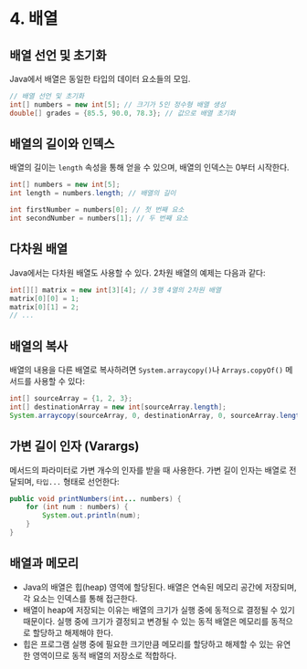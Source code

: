 # 4. 배열

## 배열 선언 및 초기화
Java에서 배열은 동일한 타입의 데이터 요소들의 모임. 

```java
// 배열 선언 및 초기화
int[] numbers = new int[5]; // 크기가 5인 정수형 배열 생성
double[] grades = {85.5, 90.0, 78.3}; // 값으로 배열 초기화
```

## 배열의 길이와 인덱스
배열의 길이는 `length` 속성을 통해 얻을 수 있으며, 배열의 인덱스는 0부터 시작한다.

```java
int[] numbers = new int[5];
int length = numbers.length; // 배열의 길이

int firstNumber = numbers[0]; // 첫 번째 요소
int secondNumber = numbers[1]; // 두 번째 요소
```

## 다차원 배열
Java에서는 다차원 배열도 사용할 수 있다. 2차원 배열의 예제는 다음과 같다:

```java
int[][] matrix = new int[3][4]; // 3행 4열의 2차원 배열
matrix[0][0] = 1;
matrix[0][1] = 2;
// ...
```

## 배열의 복사
배열의 내용을 다른 배열로 복사하려면 `System.arraycopy()`나 `Arrays.copyOf()` 메서드를 사용할 수 있다:

```java
int[] sourceArray = {1, 2, 3};
int[] destinationArray = new int[sourceArray.length];
System.arraycopy(sourceArray, 0, destinationArray, 0, sourceArray.length);
```

## 가변 길이 인자 (Varargs)
메서드의 파라미터로 가변 개수의 인자를 받을 때 사용한다. 가변 길이 인자는 배열로 전달되며, `타입...` 형태로 선언한다:

```java
public void printNumbers(int... numbers) {
    for (int num : numbers) {
        System.out.println(num);
    }
}
```

## 배열과 메모리
- Java의 배열은 힙(heap) 영역에 할당된다. 배열은 연속된 메모리 공간에 저장되며, 각 요소는 인덱스를 통해 접근한다.
- 배열이 heap에 저장되는 이유는 배열의 크기가 실행 중에 동적으로 결정될 수 있기 때문이다. 실행 중에 크기가 결정되고 변경될 수 있는 동적 배열은 메모리를 동적으로 할당하고 해제해야 한다. 
- 힙은 프로그램 실행 중에 필요한 크기만큼 메모리를 할당하고 해제할 수 있는 유연한 영역이므로 동적 배열의 저장소로 적합하다.
